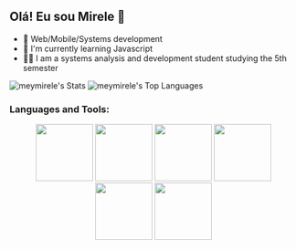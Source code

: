 ## Olá! Eu sou Mirele 👋

- 🔭 Web/Mobile/Systems development
- 🌱 I'm currently learning Javascript
- 👨‍💻 I am a systems analysis and development student studying the 5th semester

![meymirele's Stats](https://github-readme-stats.vercel.app/api?username=meymirele&theme=dracula&show_icons=true&hide_border=true&count_private=true) ![meymirele's Top Languages](https://github-readme-stats.vercel.app/api/top-langs/?username=meymirele&theme=dracula&show_icons=true&hide_border=true&layout=compact)
<h3 align="left">Languages and Tools:</h3>
<p align="center">
  <img src="https://cdn.jsdelivr.net/gh/devicons/devicon@latest/icons/javascript/javascript-original.svg" width="100" />
  <img src="https://cdn.jsdelivr.net/gh/devicons/devicon@latest/icons/html5/html5-original.svg" width="100" />
  <img src="https://cdn.jsdelivr.net/gh/devicons/devicon@latest/icons/css3/css3-original.svg" width="100" />
  <img src="https://cdn.jsdelivr.net/gh/devicons/devicon@latest/icons/react/react-original.svg" width="100" />
  <img src="https://cdn.jsdelivr.net/gh/devicons/devicon@latest/icons/bootstrap/bootstrap-original.svg" width="100" />
 <img src="https://cdn.jsdelivr.net/gh/devicons/devicon@latest/icons/typescript/typescript-original.svg"  width="100" />   
</p>





          
          
          
          
          


